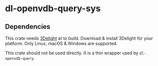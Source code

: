 
# dl-openvdb-query-sys

## Dependencies

This crate needs [3Delight](https://www.3delight.com/) at to build.
Download & install 3Delight for your platform. Only Linux, macOS &
Windows are supported.

This crate should not be used directly. It is a thin wrapper used
by `dl-openvdb-query`.
